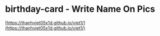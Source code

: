# birthday-card - Write Name On Pics

[https://thanhviet05x1d.github.io/viet1/](https://thanhviet05x1d.github.io/viet1/)
